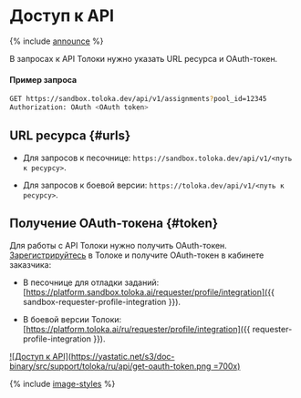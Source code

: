 # Доступ к API

{% include [announce](../_includes/announce.md) %}

В запросах к API Толоки нужно указать URL ресурса и OAuth-токен.

#### Пример запроса

```bash
GET https://sandbox.toloka.dev/api/v1/assignments?pool_id=12345
Authorization: OAuth <OAuth token>
```

## URL ресурса {#urls}

- Для запросов к песочнице: `https://sandbox.toloka.dev/api/v1/<путь к ресурсу>`.

- Для запросов к боевой версии: `https://toloka.dev/api/v1/<путь к ресурсу>`.

## Получение OAuth-токена {#token}

Для работы с API Толоки нужно получить OAuth-токен. [Зарегистрируйтесь](../../guide/concepts/access.md) в Толоке и получите OAuth-токен в кабинете заказчика:

- В песочнице для отладки заданий: [https://platform.sandbox.toloka.ai/requester/profile/integration]({{ sandbox-requester-profile-integration }}).

- В боевой версии Толоки: [https://platform.toloka.ai/ru/requester/profile/integration]({{ requester-profile-integration }}).

[![Доступ к API](https://yastatic.net/s3/doc-binary/src/support/toloka/ru/api/get-oauth-token.png =700x)](https://yastatic.net/s3/doc-binary/src/support/toloka/ru/api/get-oauth-token.png)

{% include [image-styles](../../../_includes/image-styles.md) %}